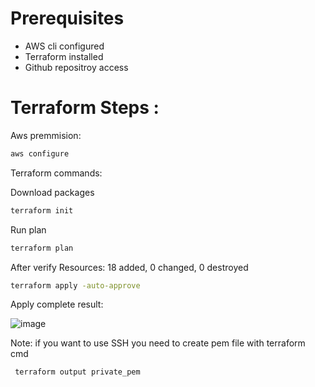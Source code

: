 
# Prerequisites

- AWS cli configured
- Terraform installed
- Github repositroy access



# Terraform Steps : 

Aws premmision:

```sh
aws configure
```

Terraform commands:

Download packages
```sh
terraform init
```
Run plan
```sh
terraform plan
```
After verify Resources: 18 added, 0 changed, 0 destroyed

```sh
terraform apply -auto-approve
```
Apply complete result:

![image](https://github.com/dinghy-e2e/GreenRoad/assets/103927731/be5a8055-4961-4637-9d43-d6764daee5a2)

Note:
if you want to use SSH you need to create pem file with terraform cmd

```sh
 terraform output private_pem
```
